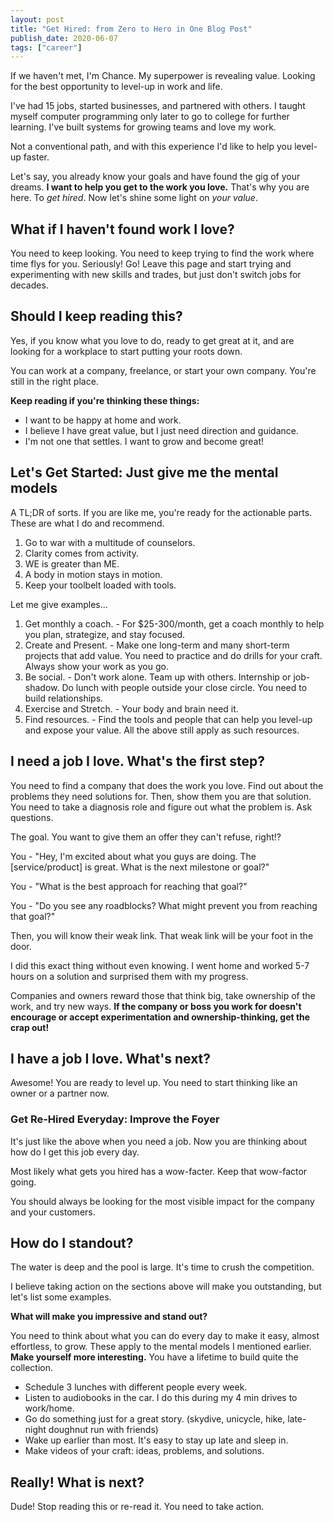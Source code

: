```yaml
---
layout: post
title: "Get Hired: from Zero to Hero in One Blog Post"
publish_date: 2020-06-07
tags: ["career"]
---
```


If we haven't met, I'm Chance. My superpower is revealing value. Looking for the best opportunity to level-up in work and life.

I've had 15 jobs, started businesses, and partnered with others. I taught myself computer programming only later to go to college for further learning. I've built systems for growing teams and love my work.

Not a conventional path, and with this experience I'd like to help you level-up faster.

Let's say, you already know your goals and have found the gig of your dreams. **I want to help you get to the work you love.** That's why you are here. To _get hired_. Now let's shine some light on _your value_.

## What if I haven't found work I love?

You need to keep looking. You need to keep trying to find the work where time flys for you. Seriously! Go! Leave this page and start trying and experimenting with new skills and trades, but just don't switch jobs for decades.

## Should I keep reading this?

Yes, if you know what you love to do, ready to get great at it, and are looking for a workplace to start putting your roots down.

You can work at a company, freelance, or start your own company. You're still in the right place.

**Keep reading if you're thinking these things:**

- I want to be happy at home and work.
- I believe I have great value, but I just need direction and guidance.
- I'm not one that settles. I want to grow and become great!

## Let's Get Started: Just give me the mental models

A TL;DR of sorts. If you are like me, you're ready for the actionable parts. These are what I do and recommend.

1. Go to war with a multitude of counselors.
2. Clarity comes from activity.
3. WE is greater than ME.
4. A body in motion stays in motion.
5. Keep your toolbelt loaded with tools.

Let me give examples...

1. Get monthly a coach. - For $25-300/month, get a coach monthly to help you plan, strategize, and stay focused.
2. Create and Present. - Make one long-term and many short-term projects that add value. You need to practice and do drills for your craft. Always show your work as you go.
3. Be social. - Don't work alone. Team up with others. Internship or job-shadow. Do lunch with people outside your close circle. You need to build relationships.
4. Exercise and Stretch. - Your body and brain need it.
5. Find resources. - Find the tools and people that can help you level-up and expose your value. All the above still apply as such resources.

## I need a job I love. What's the first step?

You need to find a company that does the work you love. Find out about the problems they need solutions for. Then, show them you are that solution. You need to take a diagnosis role and figure out what the problem is. Ask questions.

The goal. You want to give them an offer they can't refuse, right!?

You - "Hey, I'm excited about what you guys are doing. The [service/product] is great. What is the next milestone or goal?"

You - "What is the best approach for reaching that goal?"

You - "Do you see any roadblocks? What might prevent you from reaching that goal?"

Then, you will know their weak link. That weak link will be your foot in the door.

I did this exact thing without even knowing. I went home and worked 5-7 hours on a solution and surprised them with my progress.

Companies and owners reward those that think big, take ownership of the work, and try new ways. **If the company or boss you work for doesn't encourage or accept experimentation and ownership-thinking, get the crap out!**

## I have a job I love. What's next?

Awesome! You are ready to level up. You need to start thinking like an owner or a partner now.

### Get Re-Hired Everyday: Improve the Foyer

It's just like the above when you need a job. Now you are thinking about how do I get this job every day.

Most likely what gets you hired has a wow-facter. Keep that wow-factor going.

You should always be looking for the most visible impact for the company and your customers.

## How do I standout?

The water is deep and the pool is large. It's time to crush the competition.

I believe taking action on the sections above will make you outstanding, but let's list some examples.

**What will make you impressive and stand out?**

You need to think about what you can do every day to make it easy, almost effortless, to grow. These apply to the mental models I mentioned earlier. **Make yourself more interesting.** You have a lifetime to build quite the collection.

- Schedule 3 lunches with different people every week.
- Listen to audiobooks in the car. I do this during my 4 min drives to work/home.
- Go do something just for a great story. (skydive, unicycle, hike, late-night doughnut run with friends)
- Wake up earlier than most. It's easy to stay up late and sleep in.
- Make videos of your craft: ideas, problems, and solutions.

## Really! What is next?

Dude! Stop reading this or re-read it. You need to take action.

<!-- ## I'm the owner. What's next? -->
